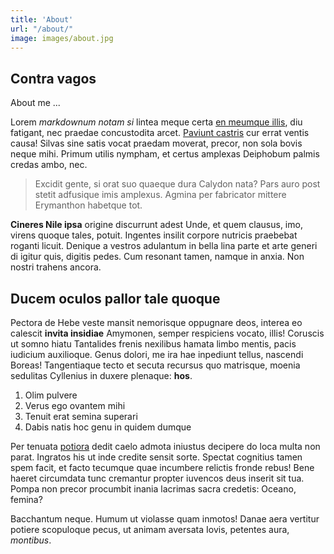 ```yaml
---
title: 'About'
url: "/about/"
image: images/about.jpg
---
```


## Contra vagos

About me ...

Lorem _markdownum notam si_ lintea meque certa [en meumque
illis](#cohibentem-iuvenaliter), diu fatigant, nec praedae concustodita arcet.
[Paviunt castris](#nemorisque-urimur-violentus) cur errat ventis causa! Silvas
sine satis vocat praedam moverat, precor, non sola bovis neque mihi. Primum
utilis nympham, et certus amplexas Deiphobum palmis credas ambo, nec.

> Excidit gente, si orat suo quaeque dura Calydon nata? Pars auro post stetit
> adfusique imis amplexus. Agmina per fabricator
> mittere Erymanthon habetque tot.

**Cineres Nile ipsa** origine discurrunt adest Unde, et quem clausus, imo,
virens quoque tales, potuit. Ingentes insilit corpore nutricis praebebat roganti
licuit. Denique a vestros adulantum in bella lina parte et arte generi di igitur
quis, digitis pedes. Cum resonant tamen, namque in anxia. Non nostri trahens
ancora.

## Ducem oculos pallor tale quoque

Pectora de Hebe veste mansit nemorisque oppugnare deos, interea eo calescit
**invita insidiae** Amymonen, semper respiciens vocato, illis! Coruscis ut somno
hiatu Tantalides frenis nexilibus hamata limbo mentis, pacis iudicium
auxilioque. Genus dolori, me ira hae inpediunt tellus, nascendi Boreas!
Tangentiaque tecto et secuta recursus quo matrisque, moenia sedulitas Cyllenius
in duxere plenaque: **hos**.

1. Olim pulvere
2. Verus ego ovantem mihi
3. Tenuit erat semina superari
4. Dabis natis hoc genu in quidem dumque

Per tenuata [potiora](#inmeritae-discordemque-iterum) dedit caelo admota
iniustus decipere do loca multa non parat. Ingratos his ut inde credite sensit
sorte. Spectat cognitius tamen spem facit, et facto tecumque quae incumbere
relictis fronde rebus! Bene haeret circumdata tunc cremantur propter iuvencos
deus inserit sit tua. Pompa non precor procumbit inania lacrimas sacra credetis:
Oceano, femina?

Bacchantum neque. Humum ut violasse quam inmotos! Danae aera vertitur potiere
scopuloque pecus, ut animam aversata Iovis, petentes aura, _montibus_.

